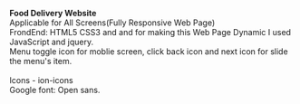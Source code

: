 <b>Food Delivery Website</b><br>
Applicable for All Screens(Fully Responsive Web Page)<br>
FrondEnd: HTML5 CSS3 and and for making this Web Page Dynamic I used JavaScript and jquery.<br>
Menu toggle icon for moblie screen, click back icon and next icon for slide the menu's item.<br>  
Icons - ion-icons <br>
Google font: Open sans.

